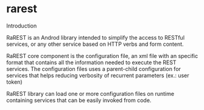 rarest
======
Introduction

RaREST is an Androd library intended to simplify the access to RESTful services, or any other service based on HTTP verbs and form content.

RaREST core component is the configuration file, an xml file with an specific format that contains all the information needed to execute the REST services. The configuration files uses a parent-child configuration for services that helps reducing verbosity of recurrent parameters (ex.: user token)

RaREST library can load one or more configuration files on runtime containing services that can be easily invoked from code.
